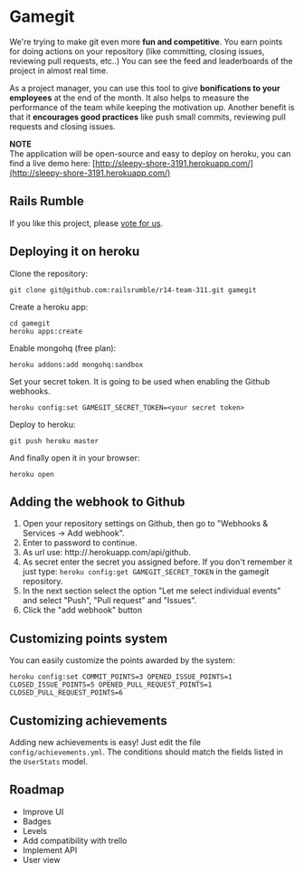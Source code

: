 # Gamegit


We're trying to make git even more **fun and competitive**. 
You earn points for doing actions on your repository (like committing, closing issues, reviewing pull requests, etc..) 
You can see the feed and leaderboards of the project in almost real time.

As a project manager, you can use this tool to give **bonifications to your employees** at the end of the month. It also helps to measure the performance of the team while keeping the motivation up. 
Another benefit is that it **encourages good practices** like push small commits, reviewing pull requests and closing issues.

**NOTE**  
The application will be open-source and easy to deploy on heroku, you can find a live demo here: [http://sleepy-shore-3191.herokuapp.com/](http://sleepy-shore-3191.herokuapp.com/)

## Rails Rumble

If you like this project, please [vote for us](http://railsrumble.com/entries/311-gamegit).


## Deploying it on heroku


Clone the repository:

    git clone git@github.com:railsrumble/r14-team-311.git gamegit

Create a heroku app:

    cd gamegit
    heroku apps:create

Enable mongohq (free plan):

    heroku addons:add mongohq:sandbox

Set your secret token. It is going to be used when enabling the Github webhooks.

	heroku config:set GAMEGIT_SECRET_TOKEN=<your secret token>

Deploy to heroku:

	git push heroku master

And finally open it in your browser:

	heroku open


## Adding the webhook to Github

1. Open your repository settings on Github, then go to "Webhooks & Services -> Add webhook".
2. Enter to password to continue.
3. As url use: http://<replace me>.herokuapp.com/api/github.
4. As secret enter the secret you assigned before. If you don't remember it just type: `heroku config:get GAMEGIT_SECRET_TOKEN` in the gamegit repository.
5. In the next section select the option "Let me select individual events" and select "Push", "Pull request" and "Issues".
6. Click the "add webhook" button



## Customizing points system

You can easily customize the points awarded by the system:

	heroku config:set COMMIT_POINTS=3 OPENED_ISSUE_POINTS=1 CLOSED_ISSUE_POINTS=5 OPENED_PULL_REQUEST_POINTS=1 CLOSED_PULL_REQUEST_POINTS=6


## Customizing achievements

Adding new achievements is easy! Just edit the file `config/achievements.yml`.
The conditions should match the fields listed in the `UserStats` model.


## Roadmap

- Improve UI
- Badges
- Levels
- Add compatibility with trello
- Implement API
- User view





